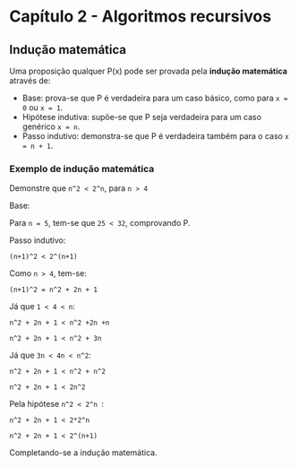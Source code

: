# Capítulo 2 - Algoritmos recursivos

## Indução matemática
Uma proposição qualquer P(x) pode ser provada pela **indução matemática** através de:
- Base: prova-se que P é verdadeira para um caso básico, como para ```x = 0``` ou ```x = 1```.
- Hipótese indutiva: supõe-se que P seja verdadeira para um caso genérico ```x = n```.
- Passo indutivo: demonstra-se que P é verdadeira também para o caso ```x = n + 1```.

### Exemplo de indução matemática
Demonstre que ```n^2 < 2^n```, para ```n > 4```

Base:

Para ```n = 5```, tem-se que ```25 < 32```, comprovando P.

Passo indutivo:

```(n+1)^2 < 2^(n+1)```

Como ```n > 4```, tem-se:

```(n+1)^2 = n^2 + 2n + 1```

Já que ```1 < 4 < n```:

```n^2 + 2n + 1 < n^2 +2n +n```

```n^2 + 2n + 1 < n^2 + 3n ```

Já que ```3n < 4n < n^2```:

```n^2 + 2n + 1 < n^2 + n^2```

```n^2 + 2n + 1 < 2n^2```

Pela hipótese ```n^2 < 2^n ```:

```n^2 + 2n + 1 < 2*2^n```

```n^2 + 2n + 1 < 2^(n+1)```

Completando-se a indução matemática. 
